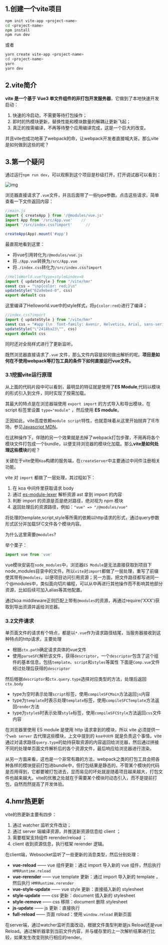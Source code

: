 

## 1.创建一个vite项目



```bash
npm init vite-app <project-name>
cd <project-name>
npm install 
npm run dev
```

或者

```bash
yarn create vite-app <project-name>
cd <project-name>
yarn 
yarn dev
```

## 2.vite简介

**vite 是一个基于 Vue3 单文件组件的非打包开发服务器**，它做到了本地快速开发启动：

1. 快速的冷启动，不需要等待打包操作；
2. 即时的热模块更新，替换性能和模块数量的解耦让更新飞起；
3. 真正的按需编译，不再等待整个应用编译完成，这是一个巨大的改变。

并且vite也成功地革了webpack的命，让webpack开发者直接喊大哥。那么vite是如何做到这些的呢？



## 3.第一个疑问

通过运行`npm run dev`，可以观察到这个项目是秒级打开，打开调试器可以看到：

![img](https:////upload-images.jianshu.io/upload_images/19393878-60f2a74bcb77bc3f.png?imageMogr2/auto-orient/strip|imageView2/2/w/309/format/webp)

浏览器直接请求了`.vue`文件，并且后面带了一些type参数。点击这些请求，简单查看一下文件返回内容：

```js
//main.js
import { createApp } from '/@modules/vue.js'        
import App from '/src/App.vue'    //
import '/src/index.css?import'      //

createApp(App).mount('#app')
```

最直观地看到这里：

- 将vue引用转化为`/@modules/vue.js`
- 将`./App.vue`转换为`/src/App.vue`
- 将`./index.css`转化为`/src/index.css?import`

```js
//HelloWorld.vue?type=style&index=0
import { updateStyle } from "/vite/hmr"
const css = "\np{color: red;}\n"
updateStyle("62a9ebed-0", css)
export default css
```

这里编译了Helloworld.vue中的style样式，将`p{color:red}`进行了编译；

```js
//index.css?import
import { updateStyle } from "/vite/hmr"
const css = "#app {\n  font-family: Avenir, Helvetica, Arial, sans-serif;\n  -webkit-font-smoothing: antialiased;\n  -moz-osx-font-smoothing: grayscale;\n  text-align: center;\n  color: #2c3e50;\n  margin-top: 60px;\n}\n"
updateStyle("\"2418ba23\"", css)
export default css
```

同时还对全局样式进行了更新监听。

既然浏览器直接请求了`.vue` 文件，那么文件内容是如何做出解析的呢。**项目是如何在不使用webpack等打包工具的条件下如何直接运行vue文件。**

### 3.1挖掘vite运行原理

从上面的代码片段中可以看到，最明显的特征就是使用了**ES Module**,代码以模块的形式引入到文件，同时实现了按需加载。

其最大的特点是在浏览器端使用 `export import` 的方式导入和导出模块，在 script 标签里设置 `type="module"` ，然后使用 **ES module**。

正因如此，vite高度依赖`module script`特性，也就意味着从这里开始抛弃了IE市场，参见[Javascript MDN](https://links.jianshu.com/go?to=https%3A%2F%2Fdeveloper.mozilla.org%2Fzh-CN%2Fdocs%2FWeb%2FJavaScript%2FGuide%2FModules)。

在这种操作下，伴随的另一个效果就是去掉了webpack打包步骤，不用再将各个模块文件打包成一个bundle，以便支持浏览器的模块化加载。那么**vite是如何处理这些模块**的呢？

关键在于vite使用`Koa`构建的服务端，在`createServer`中主要通过中间件注册相关功能。

vite 对 `import` 都做了一层处理，其过程如下：

1. 在 koa 中间件里获取请求 body
2. 通过 [es-module-lexer](https://links.jianshu.com/go?to=https%3A%2F%2Fwww.npmjs.com%2Fpackage%2Fes-module-lexer) 解析资源 ast 拿到 import 的内容
3. 判断 import 的资源是否是绝对路径，绝对视为 npm 模块
4. 返回处理后的资源路径，例如：`"vue" => "/@modules/vue"`

将处理的template,script,style等所需的依赖以http请求的形式，通过query参数形式区分并加载SFC文件各个模块内容。

为什么这里需要`@modules`?

举个栗子：

```js
import vue from 'vue'
```

vue模块安装在`node_modules`中，浏览器`ES Module`是无法直接获取到项目下node_modules目录中的文件。所以`vite`对`import`都做了一层处理，重写了前缀使其带有`@modules`，以便项目访问引用资源；另一方面，把文件路径都写进同一个@modules中，类似面向切片编程，可以从中再进行其他操作而不影响其他部分资源，比如后续可加入alias等其他配置。

通过koa middleware正则匹配上带有`@modules`的资源，再通过require('XXX')获取到导出资源并返给浏览器。

### 3.2文件请求

单页面文件的请求有个特点，都是以`*.vue`作为请求路径结尾，当服务器接收到这种特点的http请求，主要处理

- 根据`ctx.path`确定请求具体的vue文件
- 使用`parseSFC`解析该文件，获得`descriptor`，一个`descriptor`包含了这个组件的基本信息，包括`template`、`script`和`styles`等属性 下面是`Comp.vue`文件经过处理后获得的`descriptor`

然后根据`descriptor`和`ctx.query.type`选择对应类型的方法，处理后返回`ctx.body`

- type为空时表示处理`script`标签，使用`compileSFCMain`方法返回`js`内容
- type为`template`时表示处理`template`标签，使用`compileSFCTemplate`方法返回`render`方法
- type为`style`s时表示处理`style`标签，使用`compileSFCStyle`方法返回`css`文件内容

在浏览器里使用 ES module 是使用 http 请求拿到的模块，所以 vite 必须提供一个`web server` 去代理这些模块，上文中提到的 `koa中间件` 就是负责这个事情，vite 通过对请求路径`query.type`的劫持获取资源的内容返回给浏览器，然后通过拼接不同的处理单页面文件解析后的各个资源文件，最后响应给浏览器进行渲染。

从另一方面来看，这也是一个非常有趣的方法，webpack之类的打包工具会把各种各样的模块提前打包进bundle中，但打包结果是静态的，不管某个模块的代码是否用得到，它都要被打包进去，显而易见的坏处就是随着项目越来越大，打包文件也越来越大。vite的优雅之处就在于需要某个模块时动态引入，而不是提前打包，自然而然提高了开发体验。

## 4.hmr热更新

vite的热更新主要有四步：

1. 通过 watcher 监听文件改动；
2. 通过 server 端编译资源，并推送新资源信息给 client ；
3. 需要框架支持组件 rerender/reload ；
4. client 收到资源信息，执行框架 rerender 逻辑。

在client端，Websocket监听了一些更新的消息类型，然后分别处理：

- **vue-reload** —— vue 组件更新：通过 import 导入新的 vue 组件，然后执行 `HMRRuntime.reload`
- **vue-rerender** —— vue template 更新：通过 import 导入新的 template ，然后执行 `HMRRuntime.rerender`
- **vue-style-update** —— vue style 更新：直接插入新的 stylesheet
- **style-update** —— css 更新：document 插入新的 stylesheet
- **style-remove** —— css 移除：document 删除 stylesheet
- **js-update** —— js 更新：直接执行
- **full-reload** —— 页面 roload：使用 `window.reload` 刷新页面

在server端，通过watcher监听页面改动，根据文件类型判断是js Reload还是vue Reload。通过解析器拿到当前文件内容，并与缓存里的上一次解析结果进行比较，如果发生改变则执行相应的render。









